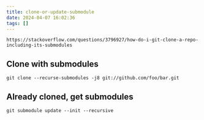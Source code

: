 ```yaml
---
title: clone-or-update-submodule
date: 2024-04-07 16:02:36
tags: []
---
```

```
https://stackoverflow.com/questions/3796927/how-do-i-git-clone-a-repo-including-its-submodules
```

## Clone with submodules

```
git clone --recurse-submodules -j8 git://github.com/foo/bar.git
```

## Already cloned, get submodules

```
git submodule update --init --recursive
```

